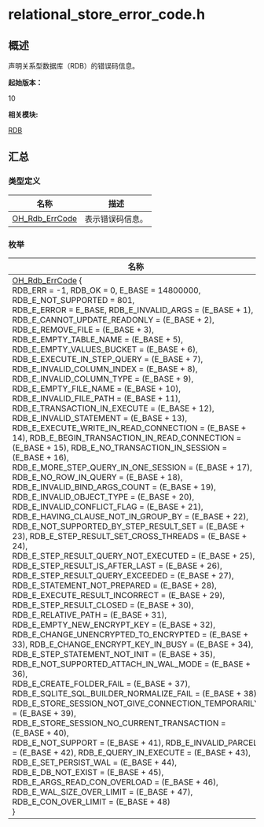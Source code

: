 # relational_store_error_code.h


## 概述

声明关系型数据库（RDB）的错误码信息。

**起始版本：**

10

**相关模块:**

[RDB](_r_d_b.md)


## 汇总


### 类型定义

| 名称 | 描述 |
| -------- | -------- |
| [OH_Rdb_ErrCode](_r_d_b.md#oh_rdb_errcode) | 表示错误码信息。 |


### 枚举

| 名称 | 描述 |
| -------- | -------- |
| [OH_Rdb_ErrCode](_r_d_b.md#oh_rdb_errcode) {<br/>RDB_ERR = -1, RDB_OK = 0, E_BASE = 14800000, RDB_E_NOT_SUPPORTED = 801,<br/>RDB_E_ERROR = E_BASE, RDB_E_INVALID_ARGS = (E_BASE + 1), RDB_E_CANNOT_UPDATE_READONLY = (E_BASE + 2), RDB_E_REMOVE_FILE = (E_BASE + 3),<br/>RDB_E_EMPTY_TABLE_NAME = (E_BASE + 5), RDB_E_EMPTY_VALUES_BUCKET = (E_BASE + 6), RDB_E_EXECUTE_IN_STEP_QUERY = (E_BASE + 7), RDB_E_INVALID_COLUMN_INDEX = (E_BASE + 8),<br/>RDB_E_INVALID_COLUMN_TYPE = (E_BASE + 9), RDB_E_EMPTY_FILE_NAME = (E_BASE + 10), RDB_E_INVALID_FILE_PATH = (E_BASE + 11), RDB_E_TRANSACTION_IN_EXECUTE = (E_BASE + 12),<br/>RDB_E_INVALID_STATEMENT = (E_BASE + 13), RDB_E_EXECUTE_WRITE_IN_READ_CONNECTION = (E_BASE + 14), RDB_E_BEGIN_TRANSACTION_IN_READ_CONNECTION = (E_BASE + 15), RDB_E_NO_TRANSACTION_IN_SESSION = (E_BASE + 16),<br/>RDB_E_MORE_STEP_QUERY_IN_ONE_SESSION = (E_BASE + 17), RDB_E_NO_ROW_IN_QUERY = (E_BASE + 18), RDB_E_INVALID_BIND_ARGS_COUNT = (E_BASE + 19), RDB_E_INVALID_OBJECT_TYPE = (E_BASE + 20),<br/>RDB_E_INVALID_CONFLICT_FLAG = (E_BASE + 21), RDB_E_HAVING_CLAUSE_NOT_IN_GROUP_BY = (E_BASE + 22), RDB_E_NOT_SUPPORTED_BY_STEP_RESULT_SET = (E_BASE + 23), RDB_E_STEP_RESULT_SET_CROSS_THREADS = (E_BASE + 24),<br/>RDB_E_STEP_RESULT_QUERY_NOT_EXECUTED = (E_BASE + 25), RDB_E_STEP_RESULT_IS_AFTER_LAST = (E_BASE + 26), RDB_E_STEP_RESULT_QUERY_EXCEEDED = (E_BASE + 27), RDB_E_STATEMENT_NOT_PREPARED = (E_BASE + 28),<br/>RDB_E_EXECUTE_RESULT_INCORRECT = (E_BASE + 29), RDB_E_STEP_RESULT_CLOSED = (E_BASE + 30), RDB_E_RELATIVE_PATH = (E_BASE + 31), RDB_E_EMPTY_NEW_ENCRYPT_KEY = (E_BASE + 32),<br/>RDB_E_CHANGE_UNENCRYPTED_TO_ENCRYPTED = (E_BASE + 33), RDB_E_CHANGE_ENCRYPT_KEY_IN_BUSY = (E_BASE + 34), RDB_E_STEP_STATEMENT_NOT_INIT = (E_BASE + 35), RDB_E_NOT_SUPPORTED_ATTACH_IN_WAL_MODE = (E_BASE + 36),<br/>RDB_E_CREATE_FOLDER_FAIL = (E_BASE + 37), RDB_E_SQLITE_SQL_BUILDER_NORMALIZE_FAIL = (E_BASE + 38), RDB_E_STORE_SESSION_NOT_GIVE_CONNECTION_TEMPORARILY = (E_BASE + 39), RDB_E_STORE_SESSION_NO_CURRENT_TRANSACTION = (E_BASE + 40),<br/>RDB_E_NOT_SUPPORT = (E_BASE + 41), RDB_E_INVALID_PARCEL = (E_BASE + 42), RDB_E_QUERY_IN_EXECUTE = (E_BASE + 43), RDB_E_SET_PERSIST_WAL = (E_BASE + 44),<br/>RDB_E_DB_NOT_EXIST = (E_BASE + 45), RDB_E_ARGS_READ_CON_OVERLOAD = (E_BASE + 46), RDB_E_WAL_SIZE_OVER_LIMIT = (E_BASE + 47), RDB_E_CON_OVER_LIMIT = (E_BASE + 48)<br/>} | 表示错误码信息。 |
